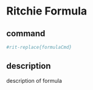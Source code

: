 # Ritchie Formula

## command

```bash
#rit-replace{formulaCmd}
```

## description

description of formula
